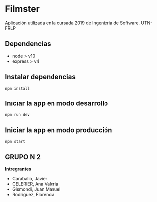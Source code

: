 # Filmster

Aplicación utilizada en la cursada 2019 de Ingenieria de Software. UTN-FRLP

## Dependencias

 - node > v10
 - express > v4

## Instalar dependencias

`npm install`

## Iniciar la app en modo desarrollo

`npm run dev`

## Iniciar la app en modo producción

`npm start`

## GRUPO N 2

**Intregrantes**

* Caraballo, Javier  
* CELERIER, Ana Valeria
* Gismondi, Juan Manuel
* Rodriguez, Florencia
